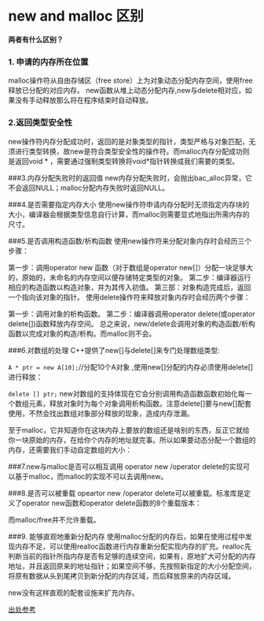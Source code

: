 # new and malloc 区别

**两者有什么区别？**

### 1. 申请的内存所在位置
malloc操作符从自由存储区（free store）上为对象动态分配内存空间，使用free释放已分配的对应内存。
new函数从堆上动态分配内存,new与delete相对应，如果没有手动释放那么将在程序结束时自动释放。

### 2.返回类型安全性
new操作符内存分配成功时，返回的是对象类型的指针，类型严格与对象匹配，无须进行类型转换，故new是符合类型安全性的操作符。而malloc内存分配成功则是返回void * ，需要通过强制类型转换将void*指针转换成我们需要的类型。

###3.内存分配失败时的返回值
new内存分配失败时，会抛出bac_alloc异常，它不会返回NULL；malloc分配内存失败时返回NULL。

###4.是否需要指定内存大小
使用new操作符申请内存分配时无须指定内存块的大小，编译器会根据类型信息自行计算，而malloc则需要显式地指出所需内存的尺寸。

###5.是否调用构造函数/析构函数
使用new操作符来分配对象内存时会经历三个步骤：

第一步：调用operator new 函数（对于数组是operator new[]）分配一块足够大的，原始的，未命名的内存空间以便存储特定类型的对象。
第二步：编译器运行相应的构造函数以构造对象，并为其传入初值。
第三部：对象构造完成后，返回一个指向该对象的指针。
使用delete操作符来释放对象内存时会经历两个步骤：

第一步：调用对象的析构函数。
第二步：编译器调用operator delete(或operator delete[])函数释放内存空间。
总之来说，new/delete会调用对象的构造函数/析构函数以完成对象的构造/析构。而malloc则不会。

###6.对数组的处理
C++提供了new[]与delete[]来专门处理数组类型:

`A * ptr = new A[10];`//分配10个A对象 ,使用new[]分配的内存必须使用delete[]进行释放：

`delete [] ptr;`
new对数组的支持体现在它会分别调用构造函数函数初始化每一个数组元素，释放对象时为每个对象调用析构函数。注意delete[]要与new[]配套使用，不然会找出数组对象部分释放的现象，造成内存泄漏。

至于malloc，它并知道你在这块内存上要放的数组还是啥别的东西，反正它就给你一块原始的内存，在给你个内存的地址就完事。所以如果要动态分配一个数组的内存，还需要我们手动自定数组的大小：

###7.new与malloc是否可以相互调用
operator new /operator delete的实现可以基于malloc，而malloc的实现不可以去调用new。

###8.是否可以被重载
opeartor new /operator delete可以被重载。标准库是定义了operator new函数和operator delete函数的8个重载版本：

而malloc/free并不允许重载。

###9. 能够直观地重新分配内存
使用malloc分配的内存后，如果在使用过程中发现内存不足，可以使用realloc函数进行内存重新分配实现内存的扩充。realloc先判断当前的指针所指内存是否有足够的连续空间，如果有，原地扩大可分配的内存地址，并且返回原来的地址指针；如果空间不够，先按照新指定的大小分配空间，将原有数据从头到尾拷贝到新分配的内存区域，而后释放原来的内存区域。

new没有这样直观的配套设施来扩充内存。

[出处参考]( https://www.cnblogs.com/ywliao/articles/8116622.html)



